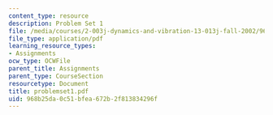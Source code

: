 ```yaml
---
content_type: resource
description: Problem Set 1
file: /media/courses/2-003j-dynamics-and-vibration-13-013j-fall-2002/968b25da0c51bfea672b2f813834296f_problemset1.pdf
file_type: application/pdf
learning_resource_types:
- Assignments
ocw_type: OCWFile
parent_title: Assignments
parent_type: CourseSection
resourcetype: Document
title: problemset1.pdf
uid: 968b25da-0c51-bfea-672b-2f813834296f
---
```

